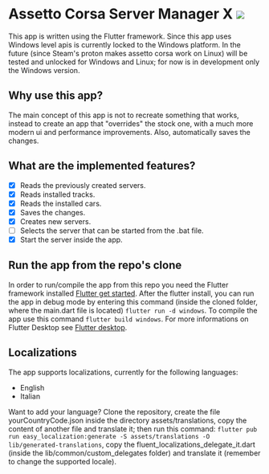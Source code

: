 # Assetto Corsa Server Manager X <a title="Made with Fluent Design" href="https://github.com/bdlukaa/fluent_ui"><img src="https://img.shields.io/badge/fluent-design-blue?style=flat-square&color=7A7574&labelColor=0078D7"/></a>

This app is written using the Flutter framework.
Since this app uses Windows level apis is currently locked to the Windows platform.
In the future (since Steam's proton makes assetto corsa work on Linux) will be tested and unlocked for Windows and Linux; for now is in development only the Windows version.

## Why use this app?

The main concept of this app is not to recreate something that works, instead to create an app that "overrides" the stock one, with a much more modern ui and performance improvements.
Also, automatically saves the changes.

## What are the implemented features?

- [x] Reads the previously created servers.
- [x] Reads installed tracks.
- [x] Reads the installed cars.
- [x] Saves the changes.
- [X] Creates new servers.
- [ ] Selects the server that can be started from the .bat file.
- [x] Start the server inside the app.

## Run the app from the repo's clone

In order to run/compile the app from this repo you need the Flutter framework installed [Flutter get started](https://docs.flutter.dev/get-started/install).
After the flutter install, you can run the app in debug mode by entering this command (inside the cloned folder, where the main.dart file is located) `flutter run -d windows`.
To compile the app use this command `flutter build windows`.
For more informations on Flutter Desktop see [Flutter desktop](https://flutter.dev/multi-platform/desktop).

## Localizations

The app supports localizations, currently for the following languages:

- English
- Italian

Want to add your language? Clone the repository, create the file yourCountryCode.json inside the directory assets/translations, copy the content of another file and translate it; then run this command: `flutter pub run easy_localization:generate -S assets/translations -O lib/generated-translations`, copy the fluent_localizations_delegate_it.dart (inside the lib/common/custom_delegates folder) and translate it (remember to change the supported locale).
